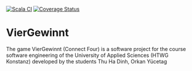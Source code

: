 [![Scala CI](https://github.com/dinhth/VierGewinnt/actions/workflows/scala.yml/badge.svg?branch=10-Components&kill_cache=1)](https://github.com/dinhth/VierGewinnt/actions/workflows/scala.yml)
[![Coverage Status](https://coveralls.io/repos/github/dinhth/VierGewinnt/badge.svg?branch=11-DI&kill_cache=1)](https://coveralls.io/github/dinhth/VierGewinnt?branch=11-DI&kill_cache=1)
# VierGewinnt
The game VierGewinnt (Connect Four) is a software project for the course software engineering of the University of Applied Sciences (HTWG Konstanz) developed by the students Thu Ha Dinh, Orkan Yücetag

